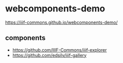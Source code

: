 # webcomponents-demo

https://iiif-commons.github.io/webcomponents-demo/

## components

- https://github.com/IIIF-Commons/iiif-explorer
- https://github.com/edsilv/iiif-gallery